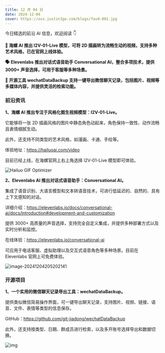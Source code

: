 ```yaml
---
title: 12 月 04 日
date: 2024-12-04
cover: https://oss.justin3go.com/blogs/fav0-001.jpg
---
```


今日精选的前沿 AI 信息，欢迎阅读 👇

**💫 海螺 AI 推出 I2V-01-Live 模型，可将 2D 插画转为流畅生动的视频，支持多种艺术风格，已在官网上线体验。**

**🗣️ Elevenlabs 推出对话式语音助手 Conversational AI，整合多项技术，提供 3000+ 声音选择，可用于客服等多种场景。**

**📱 开源工具 wechatDataBackup 支持一键导出微信聊天记录，包括图片、视频等多媒体内容，并提供灵活的检索功能。**



### 前沿资讯

**1、海螺 AI 推出专注于风格化图生视频模型：I2V-01-Live。**

它能够将一张 2D 插画风格的图片中静态角色动起来，角色保持一致性、动作流畅且表情细腻生动。

此外，还支持不同类型的艺术风格，如漫画、卡通、手绘等。

体验地址：https://hailuoai.com/video

目前已经上线，在海螺官网上右上角选择 I2V-01-Live 模型即可体验。

![Hailuo GIF Optimizer](https://cdn.jsdelivr.net/gh/freelander/oss@master/ai-daily/2024-12-04/Hailuo%20GIF%20Optimizer.gif)



**2、Elevenlabs AI 推出对话式语音助手：Conversational AI。**

集成了语音识别、大语言模型和文本转语音技术，可进行低延迟的、自然的、具有上下文感知的对话。

详细介绍：https://elevenlabs.io/docs/conversational-ai/docs/introduction#development-and-customization

提供 3000+ 高质量的声音选择，支持完全自定义集成，并提供多种部署方式以及实时分析和监控。

在线体验：https://elevenlabs.io/conversational-ai

可应用于电话客服、虚拟助理以及交互式语音角色等多种场景。目前在 Elevenlabs 官网上可免费体验。

![image-20241204205202141](https://cdn.jsdelivr.net/gh/freelander/oss@master/ai-daily/2024-12-04/image-20241204205202141.png)



### 开源项目

**1、一个实用的微信聊天记录导出工具：wechatDataBackup。**

提供类似微信简易操作界面，可一键导出聊天记录，支持图片、视频、链接、语音、文件、表情等类型的信息保存。

GitHub：https://github.com/git-jiadong/wechatDataBackup

此外，还支持按类型、日期、群成员进行检索，以及多开账号选择导出和数据切换。

![img](https://cdn.jsdelivr.net/gh/freelander/oss@master/ai-daily/2024-12-04/tips.jpeg)